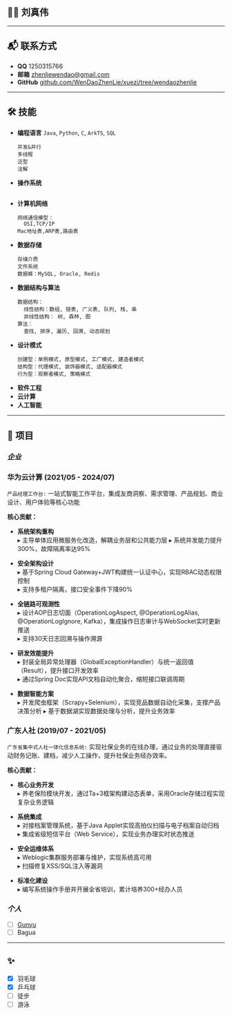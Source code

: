## 👨‍💻 刘真伟

---

## 📬 **联系方式**

- **QQ** 1250315766
- **邮箱** [zhenliewendao@gmail.com](mailto:zhenliewendao@gmail.com)
- **GitHub** [github.com/WenDaoZhenLie/xuezi/tree/wendaozhenlie](https://github.com/WenDaoZhenLie/xuezi/tree/wendaozhenlie)

---  

## 🛠️ **技能**

- **编程语言** `Java`, `Python`, `C`, `ArkTS`, `SQL`
  ```
  并发&并行
  多线程
  泛型
  注解
  ```
- **操作系统**
  ```
  ``` 
- **计算机网络** 
  ```
  网络通信模型：
    OSI,TCP/IP
  Mac地址表,ARP表,路由表
  ```
- **数据存储** 
  ```
  存储介质
  文件系统
  数据裤：MySQL, Oracle, Redis
  ```
- **数据结构与算法**
  ```
  数据结构：
    线性结构：数组, 链表, 广义表, 队列, 栈, 串
    非线性结构： 树, 森林, 图
  算法：
    查找, 排序, 遍历, 回溯, 动态规划
  ``` 
- **设计模式**
  ```
  创建型：单例模式, 原型模式, 工厂模式, 建造者模式 
  结构型：代理模式, 装饰器模式, 适配器模式
  行为型：观察者模式, 策略模式
  ``` 
- **软件工程**
- **云计算**
- **人工智能**

---

## 📌 **项目**

### ***企业***
### **华为云计算 (2021/05 - 2024/07)**
`产品经理工作台:` 一站式智能工作平台，集成友商洞察、需求管理、产品规划、商业设计、用户体验等核心功能  

**核心贡献：**
- **系统架构重构**  
  ▸ 主导单体应用微服务化改造，解耦业务层和公共能力层 
  ▸ 系统并发能力提升300%，故障隔离率达95%

- **安全架构设计**  
  ▸ 基于Spring Cloud Gateway+JWT构建统一认证中心，实现RBAC动态权限控制  
  ▸ 支持多租户隔离，接口安全事件下降90%

- **全链路可观测性**  
  ▸ 设计AOP日志切面（OperationLogAspect, @OperationLogAlias, @OperationLogIgnore, Kafka），集成操作日志审计与WebSocket实时更新推送  
  ▸ 支持30天日志回溯与操作溯源

- **研发效能提升**  
  ▸ 封装全局异常处理器（GlobalExceptionHandler）与统一返回值（Result），提升接口开发效率  
  ▸ 通过Spring Doc实现API文档自动化聚合，缩短接口联调周期

- **数据智能方案**  
  ▸ 开发爬虫框架（Scrapy+Selenium），实现竞品数据自动化采集，支撑产品决策分析
  ▸ 基于数据湖实现数据处理与分析，提升业务效率

### **广东人社 (2019/07 - 2021/05)**
`广东省集中式人社一体化信息系统:` 实现社保业务的在线办理，通过业务的处理直接驱动财务记账、建档，减少人工操作，提升社保业务经办效率。

**核心贡献：**
- **核心业务开发**  
  ▸ 养老保险模块开发，通过Ta+3框架构建动态表单，采用Oracle存储过程实现复杂业务逻辑 

- **系统集成**  
  ▸ 对接档案管理系统，基于Java Applet实现高拍仪扫描与电子档案自动归档    
  ▸ 集成省级短信平台（Web Service），实现业务办理实时状态推送

- **安全运维体系**  
  ▸ Weblogic集群服务部署与维护，实现系统高可用  
  ▸ 扫描修复XSS/SQL注入等漏洞

- **标准化建设**  
  ▸ 编写系统操作手册并开展全省培训，累计培养300+经办人员  

### ***个人***
- [ ] [Gunyu](https://github.com/WenDaoZhenLie/gunyu.git)
- [ ] Bagua

---

## ✨
- [x] 羽毛球
- [x] 乒乓球
- [ ] 徒步
- [ ] 游泳